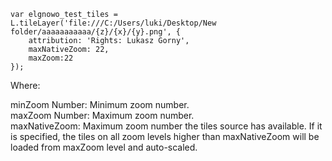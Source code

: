 
    var elgnowo_test_tiles = L.tileLayer('file:///C:/Users/luki/Desktop/New folder/aaaaaaaaaaa/{z}/{x}/{y}.png', {
	    attribution: 'Rights: Lukasz Gorny',
        maxNativeZoom: 22,
        maxZoom:22
    });

Where:
    
minZoom Number:  Minimum zoom number.<br />
maxZoom Number:  Maximum zoom number.<br />
maxNativeZoom:   Maximum zoom number the tiles source has available. If it is specified, the tiles on all zoom levels higher than maxNativeZoom will be loaded from maxZoom level and auto-scaled.
